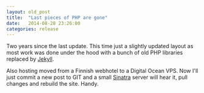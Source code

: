```yaml
---
layout: old_post
title:  "Last pieces of PHP are gone"
date:   2014-08-28 23:26:00 
categories: release 
---
```

Two years since the last update. This time just a slightly updated layout as most work was done under the hood with a
bunch of old PHP libraries replaced by [Jekyll](http://jekyllrb.com).

Also hosting moved from a Finnish webhotel to a Digital Ocean VPS. Now I'll just commit a new post to GIT and a small
[Sinatra](http://sinatrarb.com) server will hear it, pull changes and rebuild the site. Handy.